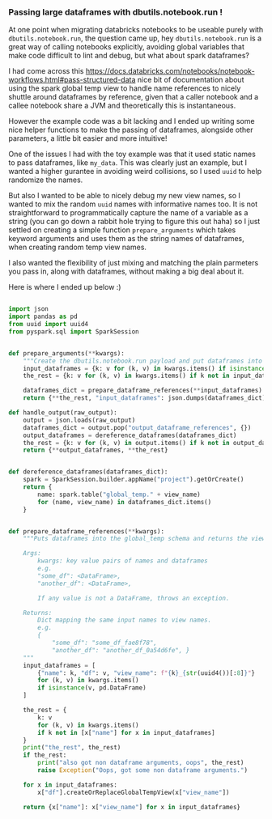 
### Passing large dataframes with dbutils.notebook.run !
At one point when migrating databricks notebooks to be useable purely with `dbutils.notebook.run`, the question came up, hey `dbutils.notebook.run` is a great way of calling notebooks explicitly, avoiding global variables that make code difficult to lint and debug, but what about spark dataframes?

I had come across this  https://docs.databricks.com/notebooks/notebook-workflows.html#pass-structured-data nice bit of documentation about using the spark global temp view to handle name references to nicely shuttle around dataframes by reference, given that a caller notebook and a callee notebook share a JVM and theoretically this is instantaneous.

However the example code was a bit lacking and I ended up writing some nice helper functions to make the passing of dataframes, alongside other parameters, a little bit easier and more intuitive!

One of the issues I had with the toy example was that it used static names to pass dataframes, like `my_data`. This was clearly just an example, but I wanted a higher gurantee in avoiding weird collisions, so I used `uuid` to help randomize the names.

But also I wanted to be able to nicely debug my new view names, so I wanted to mix the random `uuid` names with informative names too. It is not straightforward to programmatically capture the name of a variable as a string (you can go down a rabbit hole trying to figure this out haha) so I just settled on creating a simple function `prepare_arguments` which takes keyword arguments  and uses them as the string names of dataframes, when creating random temp view names.

I also wanted the flexibility of just mixing and matching the plain parmeters you pass in, along with dataframes, without making a big deal about it. 

Here is where I ended up below :) 


```python

import json
import pandas as pd
from uuid import uuid4
from pyspark.sql import SparkSession


def prepare_arguments(**kwargs):
    """Create the dbutils.notebook.run payload and put dataframes into global_temp."""
    input_dataframes = {k: v for (k, v) in kwargs.items() if isinstance(v, pd.DataFrame)}
    the_rest = {k: v for (k, v) in kwargs.items() if k not in input_dataframes}

    dataframes_dict = prepare_dataframe_references(**input_dataframes)
    return {**the_rest, "input_dataframes": json.dumps(dataframes_dict)}

def handle_output(raw_output):
    output = json.loads(raw_output)
    dataframes_dict = output.pop("output_dataframe_references", {})
    output_dataframes = dereference_dataframes(dataframes_dict)
    the_rest = {k: v for (k, v) in output.items() if k not in output_dataframes}
    return {**output_dataframes, **the_rest}


def dereference_dataframes(dataframes_dict):
    spark = SparkSession.builder.appName("project").getOrCreate()
    return {
        name: spark.table("global_temp." + view_name)
        for (name, view_name) in dataframes_dict.items()
    }


def prepare_dataframe_references(**kwargs):
    """Puts dataframes into the global_temp schema and returns the view names.

    Args:
        kwargs: key value pairs of names and dataframes
        e.g.
        "some_df": <DataFrame>,
        "another_df": <DataFrame>,

        If any value is not a DataFrame, throws an exception.

    Returns:
        Dict mapping the same input names to view names.
        e.g.
        {
            "some_df": "some_df_fae8f78",
            "another_df": "another_df_0a54d6fe", }
    """
    input_dataframes = [
        {"name": k, "df": v, "view_name": f"{k}_{str(uuid4())[:8]}"}
        for (k, v) in kwargs.items()
        if isinstance(v, pd.DataFrame)
    ]

    the_rest = {
        k: v
        for (k, v) in kwargs.items()
        if k not in [x["name"] for x in input_dataframes]
    }
    print("the_rest", the_rest)
    if the_rest:
        print("also got non dataframe arguments, oops", the_rest)
        raise Exception("Oops, got some non dataframe arguments.")

    for x in input_dataframes:
        x["df"].createOrReplaceGlobalTempView(x["view_name"])

    return {x["name"]: x["view_name"] for x in input_dataframes}



```
